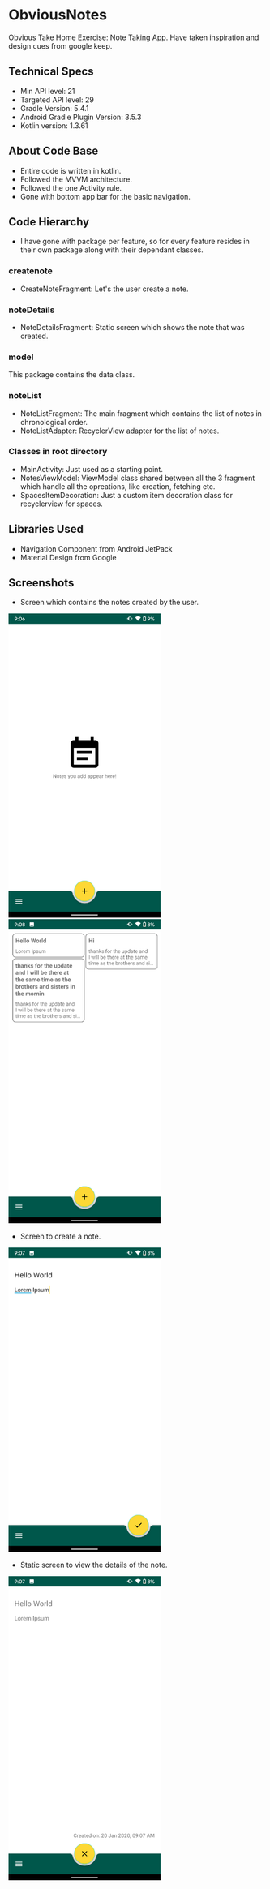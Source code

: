 # ObviousNotes
Obvious Take Home Exercise: Note Taking App. Have taken inspiration and design cues from google keep.

## Technical Specs
* Min API level: 21
* Targeted API level: 29
* Gradle Version: 5.4.1
* Android Gradle Plugin Version: 3.5.3
* Kotlin version: 1.3.61

## About Code Base
* Entire code is written in kotlin.
* Followed the MVVM architecture.
* Followed the one Activity rule.
* Gone with bottom app bar for the basic navigation. 

## Code Hierarchy
* I have gone with package per feature, so for every feature resides in their own package along with their dependant classes.

### createnote
* CreateNoteFragment: Let's the user create a note.

### noteDetails
* NoteDetailsFragment: Static screen which shows the note that was created.

### model
This package contains the data class.

### noteList
* NoteListFragment: The main fragment which contains the list of notes in chronological order.
* NoteListAdapter: RecyclerView adapter for the list of notes.

### Classes in root directory
* MainActivity: Just used as a starting point.
* NotesViewModel: ViewModel class shared between all the 3 fragment which handle all the opreations, like creation, fetching etc.
* SpacesItemDecoration: Just a custom item decoration class for recyclerview for spaces.

## Libraries Used
* Navigation Component from Android JetPack
* Material Design from Google

## Screenshots
* Screen which contains the notes created by the user.
<img src="https://github.com/iamarjun/ObviousNotes/blob/master/screenshots/Screenshot_20200120-090653.png" width="300" >
<img src="https://github.com/iamarjun/ObviousNotes/blob/master/screenshots/Screenshot_20200120-090851.png" width="300" >

* Screen to create a note.
<img src="https://github.com/iamarjun/ObviousNotes/blob/master/screenshots/Screenshot_20200120-090728.png" width="300" >

* Static screen to view the details of the note.
<img src="https://github.com/iamarjun/ObviousNotes/blob/master/screenshots/Screenshot_20200120-090736.png" width="300" >


